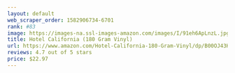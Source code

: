 ```yaml
---
layout: default 
﻿web_scraper_order: 1582906734-6701
rank: #83
image: https://images-na.ssl-images-amazon.com/images/I/91eh6ApLnzL.jpg
title: Hotel California (180 Gram Vinyl)
url: https://www.amazon.com/Hotel-California-180-Gram-Vinyl/dp/B00OJ43HFI/ref=zg_mw_music_83?_encoding=UTF8&psc=1&refRID=X8V12YXMQG7N6EH1X8Q3
reviews: 4.7 out of 5 stars
price: $22.97 
---
```

